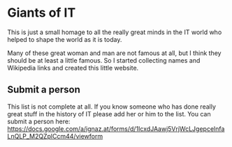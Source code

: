 # Giants of IT

This is just a small homage to all the really great minds in the IT world who helped to shape the world as it is today.

Many of these great woman and man are not famous at all, but I think they should be at least a little famous.
So I started collecting names and Wikipedia links and created this little website.

## Submit a person

This list is not complete at all. If you know someone who has done really great stuff in the history of IT please add her or him to the list. You can submit a person here: https://docs.google.com/a/ignaz.at/forms/d/1IcxdJAawj5VrjWcLJgepcelnfaLnQLP_M2QZplCcm44/viewform
